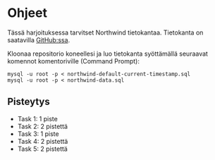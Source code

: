 # Ohjeet
Tässä harjoituksessa tarvitset Northwind tietokantaa.
Tietokanta on saatavilla [GitHub:ssa](https://github.com/dalers/mywind.git).

Kloonaa repositorio koneellesi ja luo tietokanta syöttämällä seuraavat komennot komentoriville (Command Prompt):

```
mysql -u root -p < northwind-default-current-timestamp.sql
mysql -u root -p < northwind-data.sql
```

## Pisteytys
* Task 1: 1 piste
* Task 2: 2 pistettä
* Task 3: 1 piste
* Task 4: 2 pistettä
* Task 5: 2 pistettä
